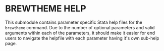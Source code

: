 # BREWTHEME HELP
This submodule contains parameter specific Stata help files for the `brewtheme` command.  Due to the number of optional parameters and valid arguments within each of the parameters, it should make it easier for end users to navigate the helpfile with each parameter having it's own sub-help page.  



